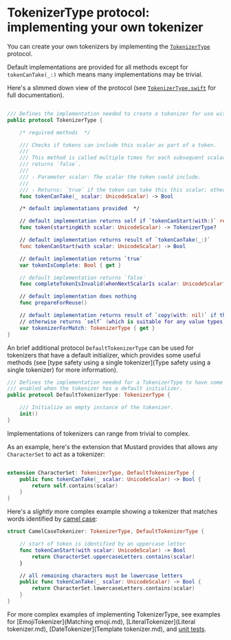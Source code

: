 # TokenizerType protocol: implementing your own tokenizer

You can create your own tokenizers by implementing the [`TokenizerType`](/Mustard/Mustard/TokenizerType.swift) protocol.

Default implementations are provided for all methods except for `tokenCanTake(_:)` which means many implementations may be trivial.

Here's a slimmed down view of the protocol (see [`TokenizerType.swift`](/Mustard/Mustard/TokenizerType.swift) for full documentation).

````Swift

/// Defines the implementation needed to create a tokenizer for use with Mustard.
public protocol TokenizerType {

    /* required methods  */

    /// Checks if tokens can include this scalar as part of a token.
    ///
    /// This method is called multiple times for each subsequent scalar in a String until the tokenizer
    /// returns `false`.
    ///
    /// - Parameter scalar: The scalar the token could include.
    ///
    /// - Returns: `true` if the token can take this this scalar; otherwise, false.
    func tokenCanTake(_ scalar: UnicodeScalar) -> Bool

    /* default implementations provided  */

    // default implementation returns self if `tokenCanStart(with:)` returns true, otherwise nil
    func token(startingWith scalar: UnicodeScalar) -> TokenizerType?

    // default implementation returns result of `tokenCanTake(_:)`
    func tokenCanStart(with scalar: UnicodeScalar) -> Bool

    // default implementation returns `true`
    var tokenIsComplete: Bool { get }

    // default implementation returns `false`
    func completeTokenIsInvalid(whenNextScalarIs scalar: UnicodeScalar?) -> Bool

    // default implementation does nothing
    func prepareForReuse()

    // default implementation returns result of `copy(with: nil)` if the type implements `NSCopying`
    // otherwise returns `self` (which is suitable for any value types)
    var tokenizerForMatch: TokenizerType { get }
}

````

An brief additional protocol `DefaultTokenizerType` can be used for tokenizers that have a default initializer,
which provides some useful methods (see [type safety using a single tokenizer](Type safety using a single tokenizer) for more information).

````Swift
/// Defines the implementation needed for a TokenizerType to have some convenience methods
/// enabled when the tokenizer has a default initializer.
public protocol DefaultTokenizerType: TokenizerType {

    /// Initialize an empty instance of the tokenizer.
    init()
}
````

Implementations of tokenizers can range from trivial to complex.

As an example, here's the extension that Mustard provides that allows any `CharacterSet` to act as a tokenizer:

````Swift

extension CharacterSet: TokenizerType, DefaultTokenizerType {
    public func tokenCanTake(_ scalar: UnicodeScalar) -> Bool {
        return self.contains(scalar)
    }
}

````

Here's a *slightly* more complex example showing a tokenizer that matches words identified by [camel case](https://en.wikipedia.org/wiki/Camel_case):

````Swift
struct CamelCaseTokenizer: TokenizerType, DefaultTokenizerType {

    // start of token is identified by an uppercase letter
    func tokenCanStart(with scalar: UnicodeScalar) -> Bool
        return CharacterSet.uppercaseLetters.contains(scalar)
    }

    // all remaining characters must be lowercase letters
    public func tokenCanTake(_ scalar: UnicodeScalar) -> Bool {
        return CharacterSet.lowercaseLetters.contains(scalar)
    }
}
````

For more complex examples of implementing TokenizerType, see examples for [EmojiTokenizer](Matching emoji.md), [LiteralTokenizer](Literal tokenizer.md), [DateTokenizer](Template tokenizer.md), and [unit tests](/Tests).
